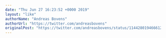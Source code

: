 ```yaml
---
date: "Thu Jun 27 16:23:52 +0000 2019"
layout: "like"
authorName: "Andreas Bovens"
authorUrl: "https://twitter.com/andreasbovens"
originalPost: "https://twitter.com/andreasbovens/status/1144280194666127362"
---
```

